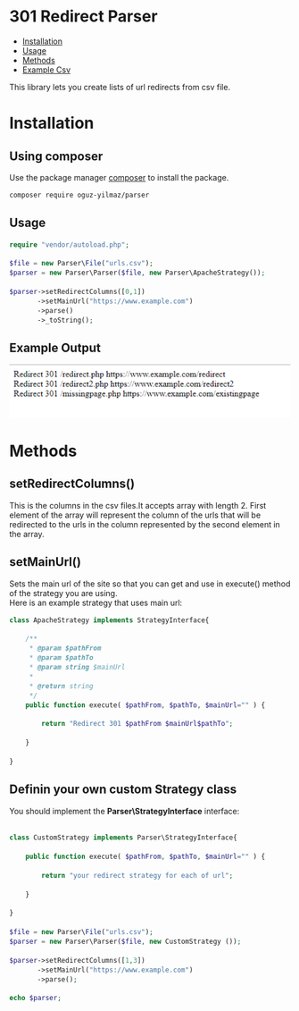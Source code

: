 # 301 Redirect Parser

* [Installation](#installation) 
* [Usage](#usage) 
* [Methods](#methods) 
* [Example Csv](#example-csv)
 
This library lets you create lists of url redirects from csv file.

# Installation

## Using composer 

Use the package manager [composer](https://getcomposer.org/) to install the package.

```bash
composer require oguz-yilmaz/parser
```

## Usage

```php
require "vendor/autoload.php";

$file = new Parser\File("urls.csv");
$parser = new Parser\Parser($file, new Parser\ApacheStrategy());

$parser->setRedirectColumns([0,1])
	   ->setMainUrl("https://www.example.com")
	   ->parse()
	   ->_toString();
```

## Example Output  
![Example OUTPUT](./img/example-output.PNG) 

# Methods

## setRedirectColumns()
This is the columns in the csv files.It accepts array with length 2. First element of the array will represent the column of the urls that will be redirected to the urls in the column represented by the second element in the array.

## setMainUrl()
Sets the main url of the site so that you can get and use in execute() method of the strategy you are using.  
Here is an example strategy that uses main url:
```php
class ApacheStrategy implements StrategyInterface{

	/**
	 * @param $pathFrom
	 * @param $pathTo
	 * @param string $mainUrl
	 *
	 * @return string
	 */
	public function execute( $pathFrom, $pathTo, $mainUrl="" ) {

		return "Redirect 301 $pathFrom $mainUrl$pathTo";

	}

}

```
## Definin your own custom Strategy class
You should implement the __Parser\StrategyInterface__ interface:

```php

class CustomStrategy implements Parser\StrategyInterface{

	public function execute( $pathFrom, $pathTo, $mainUrl="" ) {

		return "your redirect strategy for each of url";

	}

}

$file = new Parser\File("urls.csv");
$parser = new Parser\Parser($file, new CustomStrategy ());

$parser->setRedirectColumns([1,3])
       ->setMainUrl("https://www.example.com")
       ->parse();

echo $parser;
```



